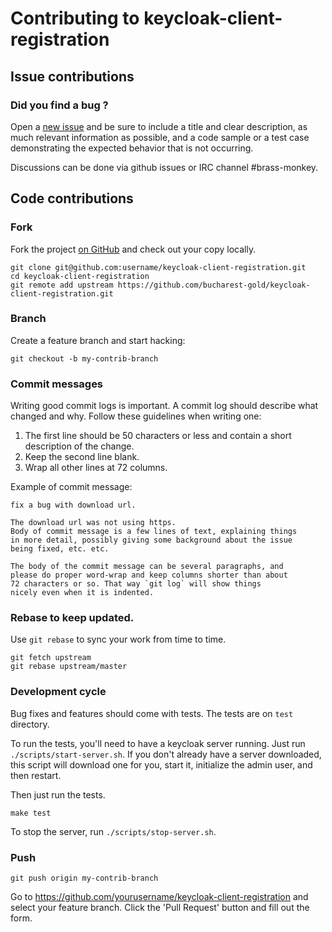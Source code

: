 # Contributing to keycloak-client-registration

## Issue contributions

### Did you find a bug ?

Open a [new issue](https://github.com/bucharest-gold/keycloak-client-registration/issues/new)
and be sure to include a title and clear description, as much relevant information
as possible, and a code sample or a test case demonstrating the expected behavior
that is not occurring.

Discussions can be done via github issues or IRC channel #brass-monkey.

## Code contributions

### Fork

Fork the project [on GitHub](https://github.com/bucharest-gold/keycloak-client-registration)
and check out your copy locally.

```
git clone git@github.com:username/keycloak-client-registration.git
cd keycloak-client-registration
git remote add upstream https://github.com/bucharest-gold/keycloak-client-registration.git
```

### Branch

Create a feature branch and start hacking:

```
git checkout -b my-contrib-branch
```

### Commit messages

Writing good commit logs is important. A commit log should describe what
changed and why. Follow these guidelines when writing one:

1. The first line should be 50 characters or less and contain a short
   description of the change.
2. Keep the second line blank.
3. Wrap all other lines at 72 columns.

Example of commit message:

```
fix a bug with download url.

The download url was not using https.
Body of commit message is a few lines of text, explaining things
in more detail, possibly giving some background about the issue
being fixed, etc. etc.

The body of the commit message can be several paragraphs, and
please do proper word-wrap and keep columns shorter than about
72 characters or so. That way `git log` will show things
nicely even when it is indented.
```

### Rebase to keep updated.

Use `git rebase` to sync your work from time to time.

```
git fetch upstream
git rebase upstream/master
```

### Development cycle

Bug fixes and features should come with tests.
The tests are on `test` directory.

To run the tests, you'll need to have a keycloak server running. Just run
`./scripts/start-server.sh`. If you don't already have a server downloaded,
this script will download one for you, start it, initialize the admin user, and
then restart.

Then just run the tests.

    make test

To stop the server, run `./scripts/stop-server.sh`.


### Push

```
git push origin my-contrib-branch
```

Go to https://github.com/yourusername/keycloak-client-registration and select your feature branch.
Click the 'Pull Request' button and fill out the form.
